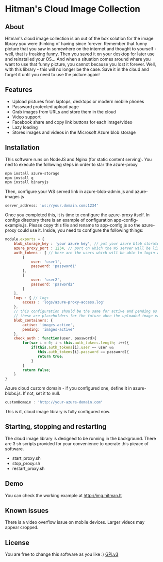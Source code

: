 Hitman's Cloud Image Collection
==

About
--

Hitman's cloud image collection is an out of the box solution for the image library you were thinking of having since forever. Remember that funny picture that you saw in somewhere on the internet and thought to yourself - well, that is freaking funny. Then you saved it on your desktop for later use and reinstalled your OS... And when a situation comes around where you want to use that funny picture, you cannot because you lost it forever. Well, with this library - this will no longer be the case. Save it in the cloud and forget it until you need to use the picture again!

Features
--

  + Upload pictures from laptops, desktops or modern mobile phones
  + Password protected upload page
  + Grab images from URLs and store them in the cloud
  + Video support
  + Facebook share and copy link buttons for each image/video
  + Lazy loading
  + Stores images and videos in the Microsoft Azure blob storage

Installation
--

This software runs on NodeJS and Nginx (for static content serving). You ned to execute the following steps in order to star the azure-proxy

```sh
npm install azure-storage
npm install q
npm install binaryjs
```

Then, configure your WS served link in azure-blob-admin.js and azure-images.js
```javascript
server_address: 'ws://your.domain.com:1234'
```
Once you completed this, it is time to configure the azure-proxy itself. In configs directory there is an  example of configuration app-config-example.js. Please copy this file and rename to app-config.js so the azure-proxy could use it. Inside, you need to configure the following things:
```javascript
module.exports = {
    blob_storage_key : 'your azure key', // put your azure blob storate access key here. You need to have publicly available blobs configured.
    azure_proxy_port : 1234, // port on which the WS server will be listening for connections
    auth_tokens : [ // here are the users which will be able to login and upload images
        {
            user: 'user1',
            password: 'password1'
        },
        {
            user: 'user2',
            password: 'pasword2'
        }
    ],
    logs : { // logs
        access : 'logs/azure-proxy-access.log'
    },
    // this configuration should be the same for active and pending as for now. 
    // these are placeholders for the future when the uploaded image valiadation will be implemented.
    blob_containers: {
        active: 'images-active',
        pending: 'images-active'
    },
    check_auth : function(user, password){
        for(var i = 0; i < this.auth_tokens.length; i++){
            if(this.auth_tokens[i].user == user &&
               this.auth_tokens[i].password == password){
               return true;
            }
        }
        return false;
    }
}
```

Azure cloud custom domain - if you configured one, define it in azure-blobs.js. If not, set it to null.
```javascript
customDomain : 'http://your-azure-domain.com'
```

This is it, cloud image library is fully configured now.

Starting, stopping and restarting
---
The cloud image library is designed to be running in the background. There are 3 sh scripts provided for your convenience to operate this pieace of software.

+ start_proxy.sh
+ stop_proxy.sh
+ restart_proxy.sh


Demo
---
You can check the working example at http://img.hitman.lt

Known issues
---
There is a video overflow issue on mobile devices. Larger videos may appear cropped.

License
--
You are free to change this software as you like :)
[GPLv3](http://www.gnu.org/licenses/gpl.html)
